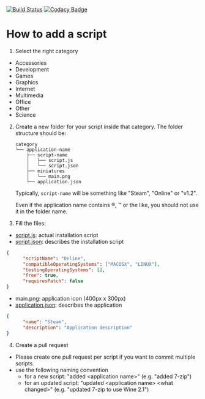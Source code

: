 [![Build Status](https://travis-ci.org/PhoenicisOrg/Scripts.svg?branch=master)](https://travis-ci.org/PhoenicisOrg/Scripts)   [![Codacy Badge](https://api.codacy.com/project/badge/Grade/ec5268b4e2c0412ead8d90e561795fd1)](https://app.codacy.com/app/PhoenicisOrg/Scripts?utm_source=github.com&utm_medium=referral&utm_content=PhoenicisOrg/Scripts&utm_campaign=badger)

# How to add a script
1. Select the right category
  * Accessories
  * Development
  * Games
  * Graphics
  * Internet
  * Multimedia
  * Office
  * Other
  * Science
  
2. Create a new folder for your script inside that category. The folder structure should be:
    ```
    category
    └── application-name
        ├── script-name
        │   ├── script.js
        │   └── script.json
        ├── miniatures
        │   └── main.png
        └── application.json
    ```

    Typically, `script-name` will be something like "Steam", "Online" or "v1.2".
    
    Even if the application name contains ®, ™ or the like, you should not use it in the folder name.

3. Fill the files:
  * [script.js](https://github.com/PlayOnLinux/Scripts/wiki/script.js): actual installation script
  * [script.json](https://github.com/PlayOnLinux/Scripts/wiki/script.json): describes the installation script
  ```json
  {
		"scriptName": "Online",
		"compatibleOperatingSystems": ["MACOSX", "LINUX"],
		"testingOperatingSystems": [],
		"free": true,
		"requiresPatch": false
  }
  ```
  * main.png: application icon (400px x 300px)
  * [application.json](https://github.com/PlayOnLinux/Scripts/wiki/application.json): describes the application
  ```json
  {
 		"name":	"Steam",
		"description": "Application description"
  }
  ```
  
  4. Create a pull request
  * Please create one pull request per script if you want to commit multiple scripts.
  * use the following naming convention  
       * for a new script: "added \<application name\>" (e.g. "added 7-zip")
       * for an updated script: "updated \<application name\> \<what changed\>" (e.g. "updated 7-zip to use Wine 2.1")
